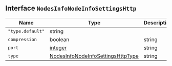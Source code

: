 ## Interface `NodesInfoNodeInfoSettingsHttp`

| Name | Type | Description |
| - | - | - |
| `"type.default"` | string | &nbsp; |
| `compression` | boolean | string | &nbsp; |
| `port` | [integer](./integer.md) | string | &nbsp; |
| `type` | [NodesInfoNodeInfoSettingsHttpType](./NodesInfoNodeInfoSettingsHttpType.md) | string | &nbsp; |
